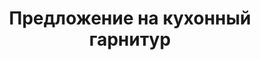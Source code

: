 ---
layout: conversion.ect
title: 'Предложение на кухонный гарнитур'
href: '/kitchens/kitchen-offer-send'
lang: ru
message: Предложение отправлено успешно
---